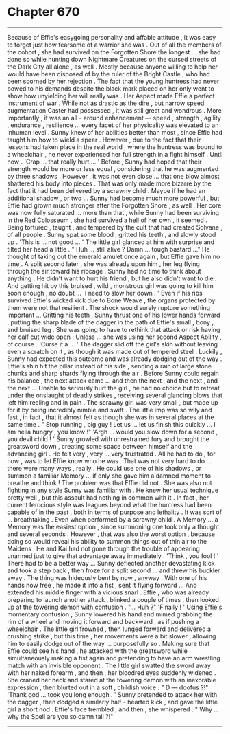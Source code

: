 
# Chapter 670


---

Because of Effie's easygoing personality and affable attitude , it was easy to forget just how fearsome of a warrior she was .
Out of all the members of the cohort , she had survived on the Forgotten Shore the longest … she had done so while hunting down Nightmare Creatures on the cursed streets of the Dark City all alone , as well . Mostly because anyone willing to help her would have been disposed of by the ruler of the Bright Castle , who had been scorned by her rejection .
The fact that the young huntress had never bowed to his demands despite the black mark placed on her only went to show how unyielding her will really was .
Her Aspect made Effie a perfect instrument of war . While not as drastic as the dire , but narrow speed augmentation Caster had possessed , it was still great and wondrous . More importantly , it was an all - around enhancement — speed , strength , agility , endurance , resilience … every facet of her physicality was elevated to an inhuman level .
Sunny knew of her abilities better than most , since Effie had taught him how to wield a spear . However , due to the fact that their lessons had taken place in the real world , where the huntress was bound to a wheelchair , he never experienced her full strength in a fight himself .
Until now .
'Crap … that really hurt … '
Before , Sunny had hoped that their strength would be more or less equal , considering that he was augmented by three shadows . However , it was not even close … that one blow almost shattered his body into pieces . That was only made more bizarre by the fact that it had been delivered by a scrawny child .
Maybe if he had an additional shadow , or two ...
Sunny had become much more powerful , but Effie had grown much stronger after the Forgotten Shore , as well . Her core was now fully saturated … more than that , while Sunny had been surviving in the Red Colosseum , she had survived a hell of her own , it seemed .
Being tortured , taught , and tempered by the cult that had created Solvane , of all people .
Sunny spat some blood , gritted his teeth , and slowly stood up .
'This is … not good … '
The little girl glanced at him with surprise and tilted her head a little .
" Huh … still alive ? Damn … tough bastard …"
He thought of taking out the emerald amulet once again , but Effie gave him no time . A split second later , she was already upon him , her leg flying through the air toward his ribcage .
Sunny had no time to think about anything . He didn't want to hurt his friend , but he also didn't want to die . And getting hit by this bruised , wild , monstrous girl was going to kill him soon enough , no doubt …
'I need to slow her down . '
Even if his ribs survived Effie's wicked kick due to Bone Weave , the organs protected by them were not that resilient . The shock would surely rupture something important …
Gritting his teeth , Sunny thrust one of his lower hands forward , putting the sharp blade of the dagger in the path of Effie's small , bony , and bruised leg . She was going to have to rethink that attack or risk having her calf cut wide open .
Unless … she was using her second Aspect Ability , of course .
'Curse it a … '
The dagger slid off the girl's skin without leaving even a scratch on it , as though it was made out of tempered steel . Luckily , Sunny had expected this outcome and was already dodging out of the way .
Effie's shin hit the pillar instead of his side , sending a rain of large stone chunks and sharp shards flying through the air . Before Sunny could regain his balance , the next attack came … and then the next , and the next , and the next …
Unable to seriously hurt the girl , he had no choice but to retreat under the onslaught of deadly strikes , receiving several glancing blows that left him reeling and in pain . The scrawny girl was very small , but made up for it by being incredibly nimble and swift . The little imp was so wily and fast , in fact , that it almost felt as though she was in several places at the same time .
" Stop running , big guy ! Let us … let us finish this quickly … I am hella hungry , you know !"
'Argh … would you slow down for a second , you devil child ! '
Sunny growled with unrestrained fury and brought the greatsword down , creating some space between himself and the advancing girl . He felt very , very ... very frustrated .
All he had to do , for now , was to let Effie know who he was . That was not very hard to do … there were many ways , really . He could use one of his shadows , or summon a familiar Memory … if only she gave him a damned moment to breathe and think !
The problem was that Effie did not . She was also not fighting in any style Sunny was familiar with . He knew her usual technique pretty well , but this assault had nothing in common with it . In fact , her current ferocious style was leagues beyond what the huntress had been capable of in the past , both in terms of purpose and lethality .
It was sort of … breathtaking . Even when performed by a scrawny child .
A Memory … a Memory was the easiest option , since summoning one took only a thought and several seconds . However , that was also the worst option , because doing so would reveal his ability to summon things out of thin air to the Maidens . He and Kai had not gone through the trouble of appearing unarmed just to give that advantage away immediately .
'Think , you fool ! '
There had to be a better way ...
Sunny deflected another devastating kick and took a step back , then froze for a split second … and threw his buckler away .
The thing was hideously bent by now , anyway .
With one of his hands now free , he made it into a fist , sent it flying forward …
And extended his middle finger with a vicious snarl .
Effie , who was already preparing to launch another attack , blinked a couple of times , then looked up at the towering demon with confusion .
"... Huh ?"
'Finally ! '
Using Effie's momentary confusion , Sunny lowered his hand and mimed grabbing the rim of a wheel and moving it forward and backward , as if pushing a wheelchair .
The little girl frowned , then lunged forward and delivered a crushing strike , but this time , her movements were a bit slower , allowing him to easily dodge out of the way ... purposefully so .
Making sure that Effie could see his hand , he attacked with the greatsword while simultaneously making a fist again and pretending to have an arm wrestling match with an invisible opponent .
The little girl swatted the sword away with her naked forearm , and then , her bloodred eyes suddenly widened .
She craned her neck and stared at the towering demon with an inexorable expression , then blurted out in a soft , childish voice :
" D — doofus ?!"
'Thank god ... took you long enough . '
Sunny pretended to attack her with the dagger , then dodged a similarly half - hearted kick , and gave the little girl a short nod .
Effie's face trembled , and then , she whispered :
" Why … why the Spell are you so damn tall ?!"

---


